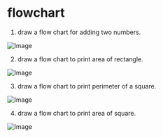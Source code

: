 # flowchart

1. draw a flow chart for adding two numbers.

![Image](https://github.com/user-attachments/assets/b2834c02-7501-48c5-b36b-9779e929d869)


2. draw a flow chart to print area of rectangle.

![Image](https://github.com/user-attachments/assets/f1c60e94-1013-480e-8764-56aae25646f9)


3. draw a flow chart to print perimeter of a square.

![Image](https://github.com/user-attachments/assets/85f72de0-574e-4005-bfb7-5c6663add00e)

4. draw a flow chart to print area of square.

![Image](https://github.com/user-attachments/assets/e4fadae8-c2bd-4293-a0a2-48d78d7f266d)
